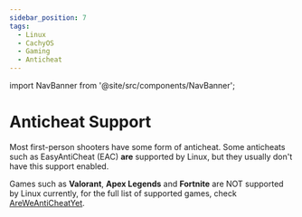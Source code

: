 ```yaml
---
sidebar_position: 7
tags:
  - Linux
  - CachyOS
  - Gaming
  - Anticheat
---
```


import NavBanner from '@site/src/components/NavBanner';

# Anticheat Support

<NavBanner href="/wiki/cachyos/gaming/about" text="Return to Gaming Guide" />

Most first-person shooters have some form of anticheat. Some anticheats such as EasyAntiCheat (EAC) **are** supported by Linux, but they usually don't have this support enabled.

Games such as **Valorant**, **Apex Legends** and **Fortnite** are NOT supported by Linux currently, for the full list of supported games, check [AreWeAntiCheatYet](https://areweanticheatyet.com/).